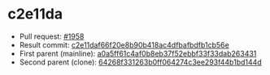 # c2e11da
- Pull request: [#1958](https://github.com/MarlinFirmware/Marlin/pull/1958)
- Result commit: [c2e11daf66f20e8b90b418ac4dfbafbdfb1cb56e](https://github.com/MarlinFirmware/Marlin/commit/c2e11daf66f20e8b90b418ac4dfbafbdfb1cb56e)
- First parent (mainline): [a0a5ff61c4af0b8eb37f52ebbf33f33dab263431](https://github.com/MarlinFirmware/Marlin/commit/a0a5ff61c4af0b8eb37f52ebbf33f33dab263431)
- Second parent (clone): [64268f331263b0ff064274c3ee293f44b1bd144d](https://github.com/MarlinFirmware/Marlin/commit/64268f331263b0ff064274c3ee293f44b1bd144d)

